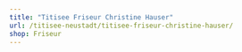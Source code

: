 ```yaml
---
title: "Titisee Friseur Christine Hauser"
url: /titisee-neustadt/titisee-friseur-christine-hauser/
shop: Friseur
---
```


